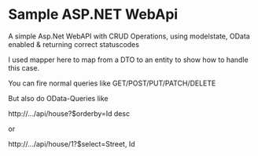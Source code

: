 # Sample ASP.NET WebApi
A simple Asp.Net WebAPI with CRUD Operations, using modelstate, OData enabled &amp; returning correct statuscodes

I used mapper here to map from a DTO to an entity to show how to handle this case. 

You can fire normal queries like GET/POST/PUT/PATCH/DELETE

But also do OData-Queries like 

http://.../api/house?$orderby=Id desc

or

http://.../api/house/1?$select=Street, Id
